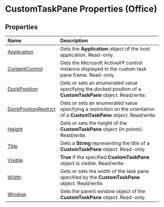 
# CustomTaskPane Properties (Office)

## Properties



|**Name**|**Description**|
|:-----|:-----|
|[Application](7839beb3-fd06-075e-30bd-49de650e72ea.md)|Gets the  **Application** object of the host application. Read-only.|
|[ContentControl](55cb59eb-8ffe-4b89-b585-3ee9defd1cda.md)|Gets the Microsoft ActiveX® control instance displayed in the custom task pane frame. Read-only.|
|[DockPosition](591c3f81-545f-6b04-7c4c-a3a85946e161.md)|Gets or sets an enumerated value specifying the docked position of a  **CustomTaskPane** object. Read/write.|
|[DockPositionRestrict](30378c40-a3b1-0482-146a-d95564760673.md)|Gets or sets an enumerated value specifying a restriction on the orientation of a  **CustomTaskPane** object. Read/write.|
|[Height](0397ab5b-82d8-cc3c-190a-d23443677f24.md)|Gets or sets the height of the  **CustomTaskPane** object (in points). Read/write.|
|[Title](34264525-5706-d3dd-2b73-ddf305eb4ad1.md)|Gets a  **String** representing the title of a **CustomTaskPane** object. Read-only.|
|[Visible](eb822e64-57e5-0bf8-950e-6d0187f3efdd.md)|**True** if the specified **CustomTaskPane** object is visible. Read/write.|
|[Width](f2ddf2a8-7651-e446-3661-b8584a81626f.md)|Gets or sets the width of the task pane specified by the  **CustomTaskPane** object. Read/write.|
|[Window](8068fb04-0bd8-4711-1813-3198a2085256.md)|Gets the parent window object of the  **CustomTaskPane** object. Read-only.|
